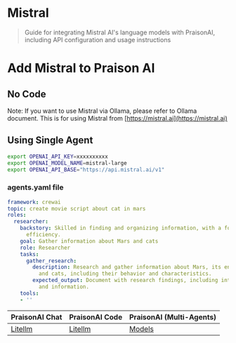 # Mistral

> Guide for integrating Mistral AI's language models with PraisonAI, including API configuration and usage instructions

# Add Mistral to Praison AI

## No Code

Note: If you want to use Mistral via Ollama, please refer to Ollama document. This is for using Mistral from [https://mistral.ai](https://mistral.ai)

## Using Single Agent

```bash
export OPENAI_API_KEY=xxxxxxxxxx
export OPENAI_MODEL_NAME=mistral-large
export OPENAI_API_BASE="https://api.mistral.ai/v1"
```

### agents.yaml file

```yaml
framework: crewai
topic: create movie script about cat in mars
roles:
  researcher:
    backstory: Skilled in finding and organizing information, with a focus on research
      efficiency.
    goal: Gather information about Mars and cats
    role: Researcher
    tasks:
      gather_research:
        description: Research and gather information about Mars, its environment,
          and cats, including their behavior and characteristics.
        expected_output: Document with research findings, including interesting facts
          and information.
    tools:
    - ''
```

| PraisonAI Chat                                       | PraisonAI Code                                       | PraisonAI (Multi-Agents) |
| ---------------------------------------------------- | ---------------------------------------------------- | ------------------------ |
| [Litellm](https://litellm.vercel.app/docs/providers) | [Litellm](https://litellm.vercel.app/docs/providers) | [Models](../models.md)   |
